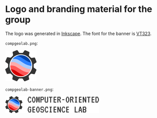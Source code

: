 # Logo and branding material for the group

The logo was generated in [Inkscape](https://inkscape.org). The font for the banner is
[VT323](https://fonts.google.com/specimen/VT323).

`compgeolab.png`:

<img src="compgeolab.png" width="100">

`compgeolab-banner.png`:

<img src="compgeolab-banner.png" width="300">
